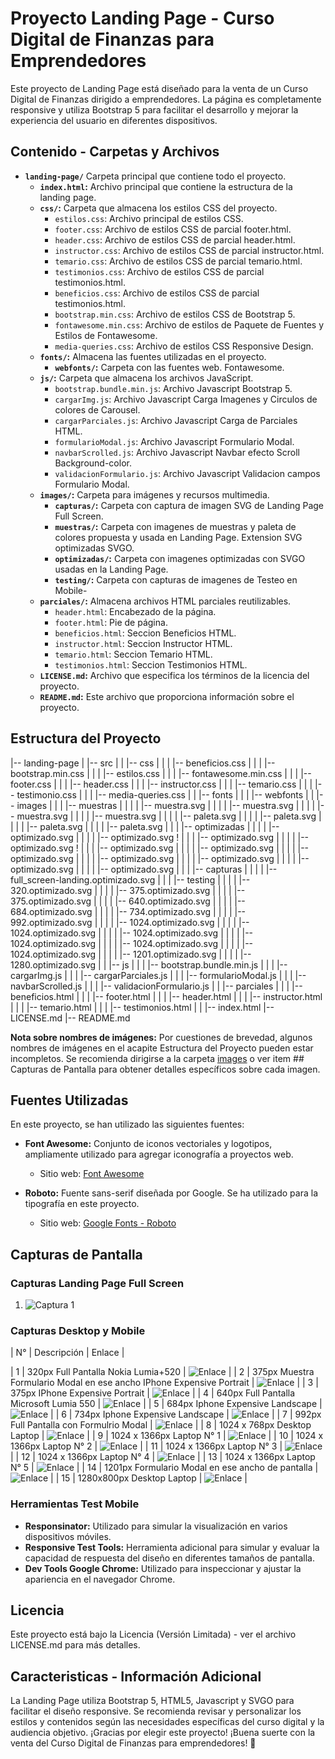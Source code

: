 # Proyecto Landing Page - Curso Digital de Finanzas para Emprendedores

Este proyecto de Landing Page está diseñado para la venta de un Curso Digital de Finanzas dirigido a emprendedores. La página es completamente responsive y utiliza Bootstrap 5 para facilitar el desarrollo y mejorar la experiencia del usuario en diferentes dispositivos.

## Contenido - Carpetas y Archivos

- **`landing-page/`** Carpeta principal que contiene todo el proyecto.
  - **`index.html`:** Archivo principal que contiene la estructura de la landing page.
  - **`css/`:** Carpeta que almacena los estilos CSS del proyecto.
      - `estilos.css`: Archivo principal de estilos CSS.
      - `footer.css`: Archivo de estilos CSS de parcial footer.html.
      - `header.css`: Archivo de estilos CSS de parcial header.html.
      - `instructor.css`: Archivo de estilos CSS de parcial instructor.html. 
      - `temario.css`: Archivo de estilos CSS de parcial temario.html.
      - `testimonios.css`: Archivo de estilos CSS de parcial testimonios.html.
      - `beneficios.css`: Archivo de estilos CSS de parcial testimonios.html.
      - `bootstrap.min.css`: Archivo de estilos CSS de Bootstrap 5.
      - `fontawesome.min.css`: Archivo de estilos de Paquete de Fuentes y Estilos de Fontawesome.
      - `media-queries.css`: Archivo de estilos CSS Responsive Design.
  - **`fonts/`:** Almacena las fuentes utilizadas en el proyecto.
      - **`webfonts/`:** Carpeta con las fuentes web. Fontawesome.
  - **`js/`:** Carpeta que almacena los archivos JavaScript.
      - `bootstrap.bundle.min.js`: Archivo Javascript Bootstrap 5.
      - `cargarImg.js`: Archivo Javascript Carga Imagenes y Circulos de colores de Carousel.
      - `cargarParciales.js`: Archivo Javascript Carga de Parciales HTML.
      - `formularioModal.js`: Archivo Javascript Formulario Modal.
      - `navbarScrolled.js`: Archivo Javascript Navbar efecto Scroll Background-color. 
      - `validacionFormulario.js`: Archivo Javascript Validacion campos Formulario Modal.
  - **`images/`:** Carpeta para imágenes y recursos multimedia.
      - **`capturas/`:** Carpeta con captura de imagen SVG de Landing Page Full Screen.
      - **`muestras/`:** Carpeta con imagenes de muestras y paleta de colores propuesta y usada en Landing Page. Extension SVG optimizadas SVGO.
      - **`optimizadas/`:** Carpeta con imagenes optimizadas con SVGO usadas en la Landing Page.
      - **`testing/`:** Carpeta con capturas de imagenes de Testeo en Mobile-
  - **`parciales/`:** Almacena archivos HTML parciales reutilizables.
    - `header.html`: Encabezado de la página.
    - `footer.html`: Pie de página.
    - `beneficios.html`: Seccion Beneficios HTML.
    - `instructor.html`: Seccion Instructor HTML.
    - `temario.html`: Seccion Temario HTML.
    - `testimonios.html`: Seccion Testimonios HTML.
  - **`LICENSE.md`:** Archivo que especifica los términos de la licencia del proyecto.
  - **`README.md`:** Este archivo que proporciona información sobre el proyecto.

## Estructura del Proyecto

|-- landing-page
|   |-- src
|   |   |-- css
|   |   |   |-- beneficios.css
|   |   |   |-- bootstrap.min.css
|   |   |   |-- estilos.css
|   |   |   |-- fontawesome.min.css
|   |   |   |-- footer.css
|   |   |   |-- header.css
|   |   |   |-- instructor.css
|   |   |   |-- temario.css
|   |   |   |-- testimonio.css
|   |   |   |-- media-queries.css
|   |   |-- fonts
|   |   |   |-- webfonts
|   |   |-- images
|   |   |   |-- muestras
|   |   |   |   |-- muestra.svg
|   |   |   |   |-- muestra.svg
|   |   |   |   |-- muestra.svg
|   |   |   |   |-- muestra.svg
|   |   |   |   |-- paleta.svg
|   |   |   |   |-- paleta.svg
|   |   |   |   |-- paleta.svg
|   |   |   |   |-- paleta.svg
|   |   |   |-- optimizadas
|   |   |   |   |-- optimizado.svg
|   |   |   |   |-- optimizado.svg
!   |   |   |   |-- optimizado.svg
|   |   |   |   |-- optimizado.svg
!   |   |   |   |-- optimizado.svg
|   |   |   |   |-- optimizado.svg
|   |   |   |   |-- optimizado.svg
|   |   |   |   |-- optimizado.svg
|   |   |   |   |-- optimizado.svg
|   |   |   |   |-- optimizado.svg
|   |   |   |   |-- optimizado.svg
|   |   |   |-- capturas
|   |   |   |   |-- full_screen-landing.optimizado.svg
|   |   |   |-- testing
|   |   |   |   |-- 320.optimizado.svg
|   |   |   |   |-- 375.optimizado.svg
|   |   |   |   |-- 375.optimizado.svg
|   |   |   |   |-- 640.optimizado.svg
|   |   |   |   |-- 684.optimizado.svg
|   |   |   |   |-- 734.optimizado.svg
|   |   |   |   |-- 992.optimizado.svg
|   |   |   |   |-- 1024.optimizado.svg
|   |   |   |   |-- 1024.optimizado.svg
|   |   |   |   |-- 1024.optimizado.svg
|   |   |   |   |-- 1024.optimizado.svg
|   |   |   |   |-- 1024.optimizado.svg
|   |   |   |   |-- 1024.optimizado.svg
|   |   |   |   |-- 1201.optimizado.svg
|   |   |   |   |-- 1280.optimizado.svg
|   |   |-- js
|   |   |   |-- bootstrap.bundle.min.js
|   |   |   |-- cargarImg.js
|   |   |   |-- cargarParciales.js
|   |   |   |-- formularioModal.js
|   |   |   |-- navbarScrolled.js
|   |   |   |-- validacionFormulario.js
|   |   |-- parciales
|   |   |   |-- beneficios.html
|   |   |   |-- footer.html
|   |   |   |-- header.html
|   |   |   |-- instructor.html
|   |   |   |-- temario.html
|   |   |   |-- testimonios.html
|   |   |-- index.html
|-- LICENSE.md
|-- README.md

**Nota sobre nombres de imágenes:**
Por cuestiones de brevedad, algunos nombres de imágenes en el acapite Estructura del Proyecto pueden estar incompletos. Se recomienda dirigirse a la carpeta [images](/landing-page/src/images/) o ver item ## Capturas de Pantalla para obtener detalles específicos sobre cada imagen.

## Fuentes Utilizadas

En este proyecto, se han utilizado las siguientes fuentes:

- **Font Awesome:** Conjunto de iconos vectoriales y logotipos, ampliamente utilizado para agregar iconografía a proyectos web.
  - Sitio web: [Font Awesome](https://fontawesome.com/)

- **Roboto:** Fuente sans-serif diseñada por Google. Se ha utilizado para la tipografía en este proyecto.
  - Sitio web: [Google Fonts - Roboto](https://fonts.google.com/specimen/Roboto)


## Capturas de Pantalla

### Capturas Landing Page Full Screen
1. ![Captura 1](/landing-page/src/images/capturas/full_screen-landing.optimizado.svg)

### Capturas Desktop y Mobile

| N° | Descripción | Enlace |

| 1 | 320px Full Pantalla Nokia Lumia+520 | ![Enlace](/landing-page/src/images/testing/320_nokia_lumia+520..optimizado.svg) |
| 2 | 375px Muestra Formulario Modal en ese ancho IPhone Expensive Portrait | ![Enlace](/landing-page/src/images/testing/375_form-375.optimizado.svg) |
| 3 | 375px IPhone Expensive Portrait | ![Enlace](/landing-page/src/images/testing/375-responsinator.optimizado.svg) |
| 4 | 640px Full Pantalla Microsoft Lumia 550 | ![Enlace](/landing-page/src/images/testing/640_microsoft_lumia_550.optimizado.svg) |
| 5 | 684px Iphone Expensive Landscape | ![Enlace](/landing-page/src/images/testing/684-responsinator..optimizado.svg) |
| 6 | 734px Iphone Expensive Landscape | ![Enlace](/landing-page/src/images/testing/734-responsinator.optimizado.svg) |
| 7 | 992px Full Pantalla con Formulrio Modal | ![Enlace](/landing-page/src/images/testing/992_full-form.optimizado.svg) |
| 8 | 1024 x 768px Desktop Laptop | ![Enlace](/landing-page/src/images/testing/1024_desktop_laptop_1024x768.optimizado.svg) |
| 9 | 1024 x 1366px Laptop N° 1 | ![Enlace](/landing-page/src/images/testing/1024_laptop1_1024x1366.optimizado.svg) |
| 10 | 1024 x 1366px Laptop N° 2 | ![Enlace](/landing-page/src/images/testing/1024_laptop2_1024x1366..optimizado.svg) |
| 11 | 1024 x 1366px Laptop N° 3 | ![Enlace](/landing-page/src/images/testing/1024_laptop3_1024x1366.optimizado.svg) |
| 12 | 1024 x 1366px Laptop N° 4 | ![Enlace](/landing-page/src/images/testing/1024_laptop4_1024x1366.optimizado.svg) |
| 13 | 1024 x 1366px Laptop N° 5 | ![Enlace](/landing-page/src/images/testing/1024_laptop5_1024x1366..optimizado.svg) |
| 14 | 1201px Formulario Modal en ese ancho de pantalla | ![Enlace](/landing-page/src/images/testing/1201_form-1201.optimizado.svg) |
| 15 | 1280x800px Desktop Laptop | ![Enlace](/landing-page/src/images/testing/1280_desktop_laptop_1280x800.optimizado.svg) |

### Herramientas Test Mobile
- **Responsinator:** Utilizado para simular la visualización en varios dispositivos móviles.
- **Responsive Test Tools:** Herramienta adicional para simular y evaluar la capacidad de respuesta del diseño en diferentes tamaños de pantalla.
- **Dev Tools Google Chrome:** Utilizado para inspeccionar y ajustar la apariencia en el navegador Chrome.

## Licencia

Este proyecto está bajo la Licencia (Versión Limitada) - ver el archivo LICENSE.md para más detalles.

## Caracteristicas - Información Adicional
La Landing Page utiliza Bootstrap 5, HTML5, Javascript y SVGO para facilitar el diseño responsive.
Se recomienda revisar y personalizar los estilos y contenidos según las necesidades específicas del curso digital y la audiencia objetivo.
¡Gracias por elegir este proyecto! ¡Buena suerte con la venta del Curso Digital de Finanzas para emprendedores! 🚀
